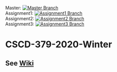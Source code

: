 Master: [![Master Branch](https://dev.azure.com/gries0360/CSCD379-2020/_apis/build/status/gaberies.EWU-CSCD379-2020-Winter?branchName=master)](https://dev.azure.com/gries0360/CSCD379-2020/_build/latest?definitionId=1&branchName=master)<br/>
Assignment1: [![Assignment1 Branch](https://dev.azure.com/hrich2/CSCD379-2020-Winter/_apis/build/status/HMRich.EWU-CSCD379-2020-Winter?branchName=Assignment1)](https://dev.azure.com/hrich2/CSCD379-2020-Winter/_build/latest?definitionId=3&branchName=Assignment1)<br/>
Assignment2: [![Assignment2 Branch](https://dev.azure.com/gries0360/CSCD379-2020/_apis/build/status/gaberies.EWU-CSCD379-2020-Winter?branchName=Assignment2)](https://dev.azure.com/gries0360/CSCD379-2020/_build/latest?definitionId=1&branchName=Assignment2)<br/>
Assignment3: [![Assignment3 Branch](https://dev.azure.com/gries0360/CSCD379-2020/_apis/build/status/gaberies.EWU-CSCD379-2020-Winter?branchName=Assignment3)](https://dev.azure.com/gries0360/CSCD379-2020/_build/latest?definitionId=1&branchName=Assignment3)<br/>

# CSCD-379-2020-Winter

## See [Wiki](../../wiki)
